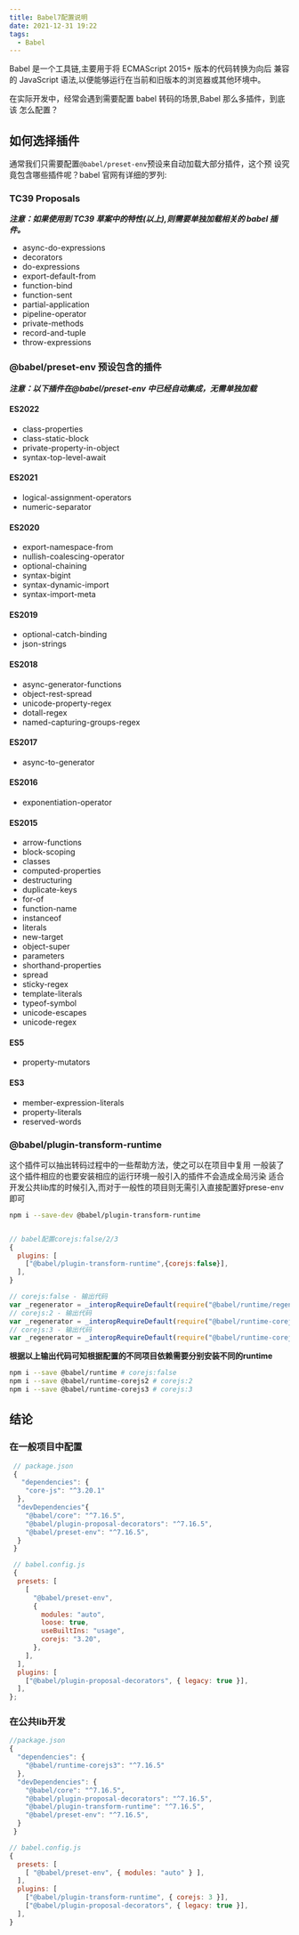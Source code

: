 ```yaml
---
title: Babel7配置说明
date: 2021-12-31 19:22
tags:
  - Babel
---
```


Babel 是一个工具链,主要用于将 ECMAScript 2015+ 版本的代码转换为向后
兼容的 JavaScript 语法,以便能够运行在当前和旧版本的浏览器或其他环境中。

在实际开发中，经常会遇到需要配置 babel 转码的场景,Babel 那么多插件，到底该
怎么配置？

## 如何选择插件

通常我们只需要配置`@babel/preset-env`预设来自动加载大部分插件，这个预
设究竟包含哪些插件呢？babel 官网有详细的罗列:

### TC39 Proposals

**_注意：如果使用到 TC39 草案中的特性(以上),则需要单独加载相关的 babel 插件。_**

- async-do-expressions
- decorators
- do-expressions
- export-default-from
- function-bind
- function-sent
- partial-application
- pipeline-operator
- private-methods
- record-and-tuple
- throw-expressions

### @babel/preset-env 预设包含的插件

**_注意：以下插件在@babel/preset-env 中已经自动集成，无需单独加载_**

#### ES2022

- class-properties
- class-static-block
- private-property-in-object
- syntax-top-level-await

#### ES2021

- logical-assignment-operators
- numeric-separator

#### ES2020

- export-namespace-from
- nullish-coalescing-operator
- optional-chaining
- syntax-bigint
- syntax-dynamic-import
- syntax-import-meta

#### ES2019

- optional-catch-binding
- json-strings

#### ES2018

- async-generator-functions
- object-rest-spread
- unicode-property-regex
- dotall-regex
- named-capturing-groups-regex

#### ES2017

- async-to-generator

#### ES2016

- exponentiation-operator

#### ES2015

- arrow-functions
- block-scoping
- classes
- computed-properties
- destructuring
- duplicate-keys
- for-of
- function-name
- instanceof
- literals
- new-target
- object-super
- parameters
- shorthand-properties
- spread
- sticky-regex
- template-literals
- typeof-symbol
- unicode-escapes
- unicode-regex

#### ES5

- property-mutators

#### ES3

- member-expression-literals
- property-literals
- reserved-words



### @babel/plugin-transform-runtime

这个插件可以抽出转码过程中的一些帮助方法，使之可以在项目中复用
一般装了这个插件相应的也要安装相应的运行环境一般引入的插件不会造成全局污染
适合开发公共lib库的时候引入,而对于一般性的项目则无需引入直接配置好prese-env即可

```bash
npm i --save-dev @babel/plugin-transform-runtime
```

```js

// babel配置corejs:false/2/3
{
  plugins: [
    ["@babel/plugin-transform-runtime",{corejs:false}],
  ],
}

// corejs:false - 输出代码
var _regenerator = _interopRequireDefault(require("@babel/runtime/regenerator"));
// corejs:2 - 输出代码
var _regenerator = _interopRequireDefault(require("@babel/runtime-corejs2/regenerator"));
// corejs:3 - 输出代码
var _regenerator = _interopRequireDefault(require("@babel/runtime-corejs3/regenerator"));

```

**根据以上输出代码可知根据配置的不同项目依赖需要分别安装不同的runtime**

```bash
npm i --save @babel/runtime # corejs:false
npm i --save @babel/runtime-corejs2 # corejs:2
npm i --save @babel/runtime-corejs3 # corejs:3
```

## 结论

### 在一般项目中配置

```js
 // package.json
 {
   "dependencies": {
    "core-js": "^3.20.1"
  },
  "devDependencies"{
    "@babel/core": "^7.16.5",
    "@babel/plugin-proposal-decorators": "^7.16.5",
    "@babel/preset-env": "^7.16.5",
  }
 }

 // babel.config.js
 {
  presets: [
    [
      "@babel/preset-env",
      {
        modules: "auto",
        loose: true,
        useBuiltIns: "usage",
        corejs: "3.20",
      },
    ],
  ],
  plugins: [
    ["@babel/plugin-proposal-decorators", { legacy: true }],
  ],
};

```

### 在公共lib开发

```js
//package.json
{
  "dependencies": {
    "@babel/runtime-corejs3": "^7.16.5"
  },
  "devDependencies": {
    "@babel/core": "^7.16.5",
    "@babel/plugin-proposal-decorators": "^7.16.5",
    "@babel/plugin-transform-runtime": "^7.16.5",
    "@babel/preset-env": "^7.16.5",
  }
 }

// babel.config.js
{
  presets: [
    [ "@babel/preset-env", { modules: "auto" } ],
  ],
  plugins: [
    ["@babel/plugin-transform-runtime", { corejs: 3 }],
    ["@babel/plugin-proposal-decorators", { legacy: true }],
  ],
}


 ```

